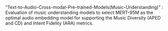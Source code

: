 “Text-to-Audio-Cross-modal-Pre-trained-Models(Music-Understanding)” : Evaluation of music understanding models to select MERT-95M as the optimal
audio embedding model for supporting the Music Diversity (APED and CD) and
Intent Fidelity (ARA) metrics.
